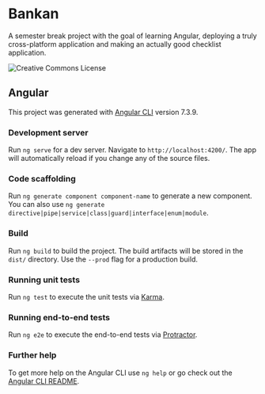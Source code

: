 # Bankan
A semester break project with the goal of learning Angular, deploying a truly cross-platform application and making an actually good checklist application.

<img alt="Creative Commons License" style="border-width:0" src="https://i.creativecommons.org/l/by-nc/4.0/80x15.png" />

## Angular 
This project was generated with [Angular CLI](https://github.com/angular/angular-cli) version 7.3.9.

### Development server
Run `ng serve` for a dev server. Navigate to `http://localhost:4200/`. The app will automatically reload if you change any of the source files.

### Code scaffolding
Run `ng generate component component-name` to generate a new component. You can also use `ng generate directive|pipe|service|class|guard|interface|enum|module`.

### Build
Run `ng build` to build the project. The build artifacts will be stored in the `dist/` directory. Use the `--prod` flag for a production build.

### Running unit tests
Run `ng test` to execute the unit tests via [Karma](https://karma-runner.github.io).

### Running end-to-end tests
Run `ng e2e` to execute the end-to-end tests via [Protractor](http://www.protractortest.org/).

### Further help
To get more help on the Angular CLI use `ng help` or go check out the [Angular CLI README](https://github.com/angular/angular-cli/blob/master/README.md).
